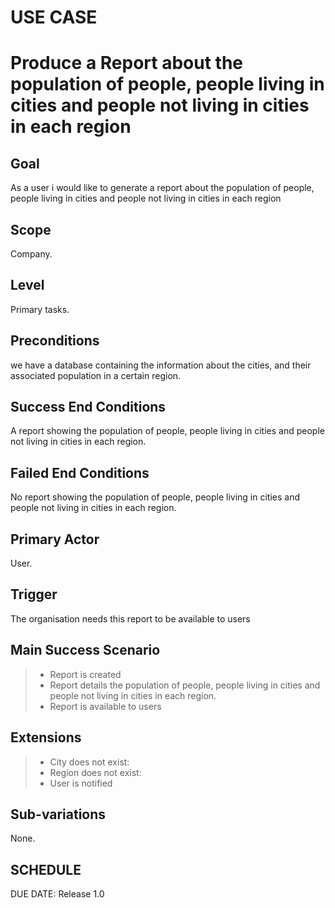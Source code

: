 # USE CASE 
# Produce a Report about the population of people, people living in cities and people not living in cities in each region

## Goal
As a user i would like to generate a report about the population of people, people living in cities and people not living in cities in each region
## Scope
Company.

## Level
Primary tasks.

## Preconditions
we have a database containing the information about the cities, and their associated population in a certain region.


## Success End Conditions

A report showing the population of people, people living in cities and people not living in cities in each region.

## Failed End Conditions

No report showing the population of people, people living in cities and people not living in cities in each region.

## Primary Actor

User.

## Trigger
The organisation needs this report to be available to users

## Main Success Scenario

>- Report is created
>- Report details the population of people, people living in cities and people not living in cities in each region.
>- Report is available to users

## Extensions

>- City does not exist:
>- Region does not exist:
>- User is notified

## Sub-variations

None.

## SCHEDULE

DUE DATE: Release 1.0